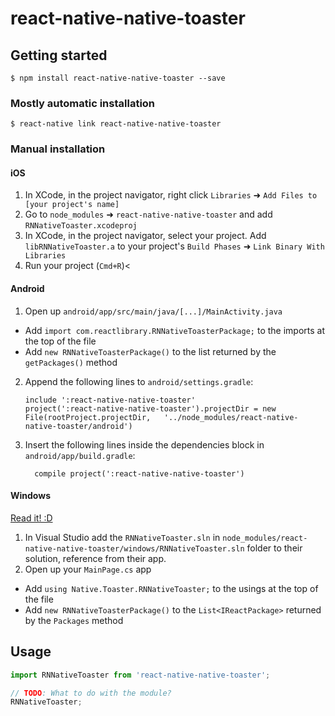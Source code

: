 
# react-native-native-toaster

## Getting started

`$ npm install react-native-native-toaster --save`

### Mostly automatic installation

`$ react-native link react-native-native-toaster`

### Manual installation


#### iOS

1. In XCode, in the project navigator, right click `Libraries` ➜ `Add Files to [your project's name]`
2. Go to `node_modules` ➜ `react-native-native-toaster` and add `RNNativeToaster.xcodeproj`
3. In XCode, in the project navigator, select your project. Add `libRNNativeToaster.a` to your project's `Build Phases` ➜ `Link Binary With Libraries`
4. Run your project (`Cmd+R`)<

#### Android

1. Open up `android/app/src/main/java/[...]/MainActivity.java`
  - Add `import com.reactlibrary.RNNativeToasterPackage;` to the imports at the top of the file
  - Add `new RNNativeToasterPackage()` to the list returned by the `getPackages()` method
2. Append the following lines to `android/settings.gradle`:
  	```
  	include ':react-native-native-toaster'
  	project(':react-native-native-toaster').projectDir = new File(rootProject.projectDir, 	'../node_modules/react-native-native-toaster/android')
  	```
3. Insert the following lines inside the dependencies block in `android/app/build.gradle`:
  	```
      compile project(':react-native-native-toaster')
  	```

#### Windows
[Read it! :D](https://github.com/ReactWindows/react-native)

1. In Visual Studio add the `RNNativeToaster.sln` in `node_modules/react-native-native-toaster/windows/RNNativeToaster.sln` folder to their solution, reference from their app.
2. Open up your `MainPage.cs` app
  - Add `using Native.Toaster.RNNativeToaster;` to the usings at the top of the file
  - Add `new RNNativeToasterPackage()` to the `List<IReactPackage>` returned by the `Packages` method


## Usage
```javascript
import RNNativeToaster from 'react-native-native-toaster';

// TODO: What to do with the module?
RNNativeToaster;
```
  